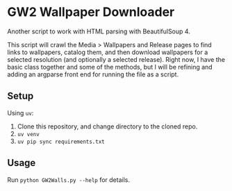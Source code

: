# GW2 Wallpaper Downloader

Another script to work with HTML parsing with BeautifulSoup 4.

This script will crawl the Media > Wallpapers and Release pages to find links to wallpapers, catalog them, and then 
download wallpapers for a selected resolution (and optionally a selected release). Right now, I have the basic class 
together and some of the methods, but I will be refining and adding an argparse front end for running the file as a 
script.

## Setup

Using `uv`:

1. Clone this repository, and change directory to the cloned repo.
2. `uv venv`
3. `uv pip sync requirements.txt`

## Usage

Run `python GW2Walls.py --help` for details.